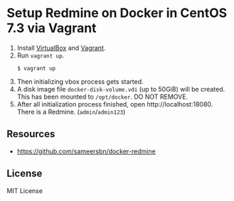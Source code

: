 
# Setup Redmine on Docker in CentOS 7.3 via Vagrant

1. Install [VirtualBox](http://www.oracle.com/technetwork/server-storage/virtualbox/downloads/index.html) and [Vagrant](https://www.vagrantup.com/downloads.html).
2. Run `vagrant up`.
   ```console
   $ vagrant up
   ```
3. Then initializing vbox process gets started.
4. A disk image file `docker-disk-volume.vdi` (up to 50GiB) will be created. This has been mounted to `/opt/docker`. DO NOT REMOVE.
5. After all initialization process finished, open http://localhost:18080. There is a Redmine. (`admin`/`admin123`)

## Resources

* https://github.com/sameersbn/docker-redmine

## License

MIT License
